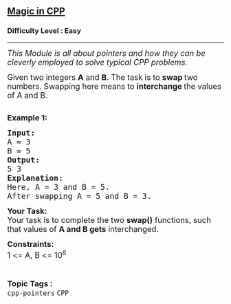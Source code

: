 <h2><a href="https://practice.geeksforgeeks.org/problems/magic-in-cpp/1?page=2&category[]=CPP&category[]=cpp-strings&category[]=cpp-operator&category[]=CPP-Control-Flow&category[]=cpp-pointers&sortBy=submissions">Magic in CPP</a></h2><h3>Difficulty Level : Easy</h3><hr><div class="problems_problem_content__Xm_eO"><p><em><span style="font-size:18px">This Module is all about pointers and how they can be cleverly employed to solve typical CPP problems.</span></em></p>

<p><span style="font-size:18px">Given two integers <strong>A</strong> and <strong>B</strong>. The task is to <strong>swap </strong>two numbers. Swapping here means to <strong>interchange </strong>the values of A and B.</span><br>
&nbsp;</p>

<p><span style="font-size:18px"><strong>Example 1:</strong> <strong> </strong></span></p>

<pre><span style="font-size:18px"><strong>Input:</strong>
A = 3 
B = 5
<strong>Output: 
</strong>5 3
<strong>Explanation:</strong>
Here, A = 3 and B = 5.
After swapping A = 5 and B = 3.
</span></pre>

<p><span style="font-size:18px"><strong>Your&nbsp;Task:</strong><br>
Your task is to complete the two&nbsp;<strong>swap()</strong> functions, such that values of <strong>A and B gets</strong> interchanged.</span></p>

<p><span style="font-size:18px"><strong>Constraints:</strong><br>
1 &lt;= A, B &lt;= 10<sup>6</sup></span></p>
</div><br><p><span style=font-size:18px><strong>Topic Tags : </strong><br><code>cpp-pointers</code>&nbsp;<code>CPP</code>&nbsp;